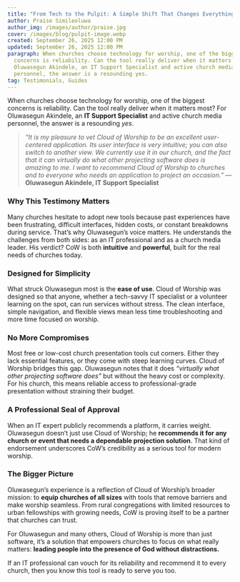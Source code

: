 ```yaml
---
title: "From Tech to the Pulpit: A Simple Shift That Changes Everything"
author: Praise Simileoluwa
author_img: /images/author/praise.jpg
cover: /images/blog/pulpit-image.webp
created: September 26, 2025 12:00 PM
updated: September 26, 2025 12:00 PM
paragraph: When churches choose technology for worship, one of the biggest
  concerns is reliability. Can the tool really deliver when it matters most? For
  Oluwasegun Akindele, an IT Support Specialist and active church media
  personnel, the answer is a resounding yes.
tag: Testimonials, Guides
---
```


When churches choose technology for worship, one of the biggest concerns is reliability. Can the tool really deliver when it matters most? For Oluwasegun Akindele, an **IT Support Specialist** and active church media personnel, the answer is a resounding *yes*.

> *“It is my pleasure to vet Cloud of Worship to be an excellent user-centered application. Its user interface is very intuitive; you can also switch to another view. We currently use it in our church, and the fact that it can virtually do what other projecting software does is amazing to me. I want to recommend Cloud of Worship to churches and to everyone who needs an application to project an occasion.”* — **Oluwasegun Akindele, IT Support Specialist**

### **Why This Testimony Matters**

Many churches hesitate to adopt new tools because past experiences have been frustrating, difficult interfaces, hidden costs, or constant breakdowns during service. That’s why Oluwasegun’s voice matters. He understands the challenges from both sides: as an IT professional and as a church media leader. His verdict? CoW is both **intuitive** and **powerful**, built for the real needs of churches today.

### **Designed for Simplicity**

What struck Oluwasegun most is the **ease of use**. Cloud of Worship was designed so that anyone, whether a tech-savvy IT specialist or a volunteer learning on the spot, can run services without stress. The clean interface, simple navigation, and flexible views mean less time troubleshooting and more time focused on worship.

### **No More Compromises**

Most free or low-cost church presentation tools cut corners. Either they lack essential features, or they come with steep learning curves. Cloud of Worship bridges this gap. Oluwasegun notes that it does *“virtually what other projecting software does”* but without the heavy cost or complexity. For his church, this means reliable access to professional-grade presentation without straining their budget.

### **A Professional Seal of Approval**

When an IT expert publicly recommends a platform, it carries weight. Oluwasegun doesn’t just use Cloud of Worship; he **recommends it for any church or event that needs a dependable projection solution**. That kind of endorsement underscores CoW’s credibility as a serious tool for modern worship.

### **The Bigger Picture**

Oluwasegun’s experience is a reflection of Cloud of Worship’s broader mission: to **equip churches of all sizes** with tools that remove barriers and make worship seamless. From rural congregations with limited resources to urban fellowships with growing needs, CoW is proving itself to be a partner that churches can trust.

For Oluwasegun and many others, Cloud of Worship is more than just software, it’s a solution that empowers churches to focus on what really matters: **leading people into the presence of God without distractions.**

If an IT professional can vouch for its reliability and recommend it to every church, then you know this tool is ready to serve you too.
